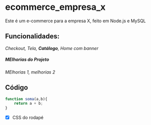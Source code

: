 # ecommerce_empresa_x
Este é um e-commerce para a empresa X, feito em Node.js e MySQL


## Funcionalidades:

_Checkout, Tela, **Catálogo**, *Home com banner*_


##### MElhorias do Projeto

_MElhorias 1, melhorias 2_


## Código


```javascript
function soma(a,b){
    return a + b;
}
```

-[x] CSS do rodapé